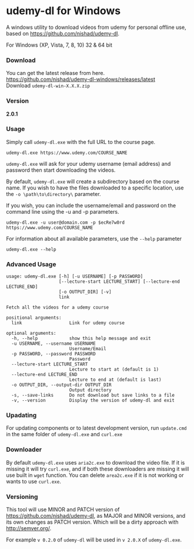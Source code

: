 # udemy-dl for Windows
A windows utility to download videos from udemy for personal offline use, based on <https://github.com/nishad/udemy-dl>.

For Windows (XP, Vista, 7, 8, 10) 32 & 64 bit

### Download

You can get the latest release from here.  
https://github.com/nishad/udemy-dl-windows/releases/latest  
Download `udemy-dl-win-X.X.X.zip`  

### Version
**2.0.1**

### Usage

Simply call `udemy-dl.exe` with the full URL to the course page.
```
udemy-dl.exe https://www.udemy.com/COURSE_NAME
```
`udemy-dl.exe` will ask for your udemy username (email address) and password then start downloading the videos.

By default, `udemy-dl.exe` will create a subdirectory based on the course name.  If you wish to have the files downloaded to a specific location, use the `-o \path\to\directory\` parameter.

If you wish, you can include the username/email and password on the command line using the -u and -p parameters.

```
udemy-dl.exe -u user@domain.com -p $ecRe7w0rd https://www.udemy.com/COURSE_NAME
```

For information about all available parameters, use the `--help` parameter
```
udemy-dl.exe --help
```

### Advanced Usage

```
usage: udemy-dl.exe [-h] [-u USERNAME] [-p PASSWORD]
                    [--lecture-start LECTURE_START] [--lecture-end LECTURE_END]
                    [-o OUTPUT_DIR] [-v]
                    link

Fetch all the videos for a udemy course

positional arguments:
  link                  Link for udemy course

optional arguments:
  -h, --help            show this help message and exit
  -u USERNAME, --username USERNAME
                        Username/Email
  -p PASSWORD, --password PASSWORD
                        Password
  --lecture-start LECTURE_START
                        Lecture to start at (default is 1)
  --lecture-end LECTURE_END
                        Lecture to end at (default is last)
  -o OUTPUT_DIR, --output-dir OUTPUT_DIR
                        Output directory
  -s, --save-links      Do not download but save links to a file
  -v, --version         Display the version of udemy-dl and exit
```


### Upadating

For updating components or to latest development version, run `update.cmd` in the same folder of `udemy-dl.exe` and `curl.exe`

### Downloader 
By default `udemy-dl.exe` uses `aria2c.exe` to download the video file. If it is missing it will try `curl.exe`, and if both these downloaders are missing it will use built in `wget` function. You can delete `area2c.exe` if it is not working or wants to use `curl.exe`.

### Versioning 
This tool will use  MINOR and PATCH version of <https://github.com/nishad/udemy-dl>, as MAJOR and MINOR versions, and its own changes as PATCH version. Which will be a dirty approach with <http://semver.org/>.

For example `v 0.2.0` of `udemy-dl` will be used in `v 2.0.X` of `udemy-dl.exe`.
